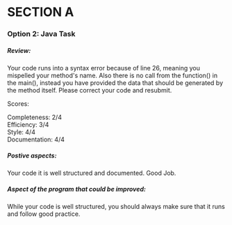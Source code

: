 
# SECTION A

### Option 2: Java Task

##### Review:

Your code runs into a syntax error because of line 26, meaning you mispelled your method's name. Also there is no call from the function() in the main(), instead you have provided the data that should be generated by the method itself. Please correct your code and resubmit.

Scores: 

Completeness: 2/4  
Efficiency: 3/4  
Style: 4/4  
Documentation: 4/4  

##### Postive aspects:

Your code it is well structured and documented. Good Job.

##### Aspect of the program that could be improved:

While your code is well structured, you should always make sure that it runs and follow good practice.

